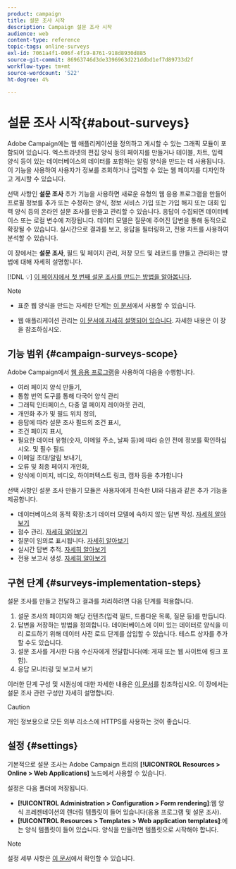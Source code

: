```yaml
---
product: campaign
title: 설문 조사 시작
description: Campaign 설문 조사 시작
audience: web
content-type: reference
topic-tags: online-surveys
exl-id: 7061a4f1-006f-4f19-8761-918d8930d885
source-git-commit: 86963746d3de3396963d221ddbd1ef7d89733d2f
workflow-type: tm+mt
source-wordcount: '522'
ht-degree: 4%

---
```


# 설문 조사 시작{#about-surveys}

Adobe Campaign에는 웹 애플리케이션을 정의하고 게시할 수 있는 그래픽 모듈이 포함되어 있습니다. 엑스트라넷의 편집 양식 등의 페이지를 만들거나 테이블, 차트, 입력 양식 등이 있는 데이터베이스의 데이터를 포함하는 알림 양식을 만드는 데 사용됩니다. 이 기능을 사용하여 사용자가 정보를 조회하거나 입력할 수 있는 웹 페이지를 디자인하고 게시할 수 있습니다.

선택 사항인 **설문 조사** 추가 기능을 사용하면 새로운 유형의 웹 응용 프로그램을 만들어 프로필 정보를 추가 또는 수정하는 양식, 정보 서비스 가입 또는 가입 해지 또는 대회 입력 양식 등의 온라인 설문 조사를 만들고 관리할 수 있습니다. 응답이 수집되면 데이터베이스 또는 로컬 변수에 저장됩니다. 데이터 모델은 질문에 주어진 답변을 통해 동적으로 확장될 수 있습니다. 실시간으로 결과를 보고, 응답을 필터링하고, 전용 차트를 사용하여 분석할 수 있습니다.

이 장에서는 **설문 조사**, 필드 및 페이지 관리, 저장 모드 및 레코드를 만들고 관리하는 방법에 대해 자세히 설명합니다.

[!DNL :bulb:]  [이 페이지에서 첫 번째 설문 조사를 만드는 방법을 알아봅니다](getting-started-with-surveys.md).

>[!NOTE]
>
>* 표준 웹 양식을 만드는 자세한 단계는 [이 문서](../../web/using/about-web-forms.md)에서 사용할 수 있습니다.
   >
   >
* 웹 애플리케이션 관리는 [이 문서에 자세히 설명되어 있습니다](../../web/using/about-web-applications.md). 자세한 내용은 이 장을 참조하십시오.


## 기능 범위 {#campaign-surveys-scope}

Adobe Campaign에서 [웹 응용 프로그램](../../web/using/about-web-forms.md)을 사용하여 다음을 수행합니다.

* 여러 페이지 양식 만들기,
* 통합 번역 도구를 통해 다국어 양식 관리
* 그래픽 인터페이스, 다중 열 페이지 레이아웃 관리,
* 개인화 추가 및 필드 위치 정의,
* 응답에 따라 설문 조사 필드의 조건 표시,
* 조건 페이지 표시,
* 필요한 데이터 유형(숫자, 이메일 주소, 날짜 등)에 따라 승인 전에 정보를 확인하십시오. 및 필수 필드
* 이메일 초대/알림 보내기,
* 오류 및 최종 페이지 개인화,
* 양식에 이미지, 비디오, 하이퍼텍스트 링크, 캡차 등을 추가합니다

선택 사항인 설문 조사 만들기 모듈은 사용자에게 친숙한 UI와 다음과 같은 추가 기능을 제공합니다.

* 데이터베이스의 동적 확장:초기 데이터 모델에 속하지 않는 답변 작성. [자세히 알아보기](../../surveys/using/managing-answers.md#storing-collected-answers)
* 점수 관리. [자세히 알아보기](../../surveys/using/managing-answers.md#score-management)
* 질문이 임의로 표시됩니다. [자세히 알아보기](../../surveys/using/building-a-survey.md#adding-questions)
* 실시간 답변 추적. [자세히 알아보기](../../surveys/using/publish--track-and-use-collected-data.md#response-tracking)
* 전용 보고서 생성. [자세히 알아보기](../../surveys/using/publish--track-and-use-collected-data.md#reports-on-surveys)


## 구현 단계 {#surveys-implementation-steps}

설문 조사를 만들고 전달하고 결과를 처리하려면 다음 단계를 적용합니다.

1. 설문 조사의 페이지와 해당 컨텐츠(입력 필드, 드롭다운 목록, 질문 등)를 만듭니다.
1. 답변을 저장하는 방법을 정의합니다. 데이터베이스에 이미 있는 데이터로 양식을 미리 로드하기 위해 데이터 사전 로드 단계를 삽입할 수 있습니다. 테스트 상자를 추가할 수도 있습니다.
1. 설문 조사를 게시한 다음 수신자에게 전달합니다(예: 게재 또는 웹 사이트에 링크 포함).
1. 응답 모니터링 및 보고서 보기

이러한 단계 구성 및 시퀀싱에 대한 자세한 내용은 [이 문서](../../web/using/about-web-forms.md)를 참조하십시오. 이 장에서는 설문 조사 관련 구성만 자세히 설명합니다.

>[!CAUTION]
>
>개인 정보용으로 모든 외부 리소스에 HTTPS를 사용하는 것이 좋습니다.

## 설정 {#settings}

기본적으로 설문 조사는 Adobe Campaign 트리의 **[!UICONTROL Resources > Online > Web Applications]** 노드에서 사용할 수 있습니다.

설정은 다음 폴더에 저장됩니다.

* **[!UICONTROL Administration > Configuration > Form rendering]**:웹 양식 프레젠테이션의 렌더링 템플릿이 들어 있습니다(응용 프로그램 및 설문 조사).
* **[!UICONTROL Resources > Templates > Web application templates]**:에는 양식 템플릿이 들어 있습니다. 양식을 만들려면 템플릿으로 시작해야 합니다.

>[!NOTE]
>
>설정 세부 사항은 [이 문서](../../web/using/about-web-forms.md)에서 확인할 수 있습니다.
